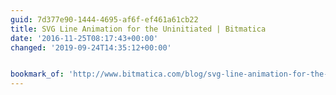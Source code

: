 ```yaml
---
guid: 7d377e90-1444-4695-af6f-ef461a61cb22
title: SVG Line Animation for the Uninitiated | Bitmatica
date: '2016-11-25T08:17:43+00:00'
changed: '2019-09-24T14:35:12+00:00'


bookmark_of: 'http://www.bitmatica.com/blog/svg-line-animation-for-the-uninitiated/'
---
```




